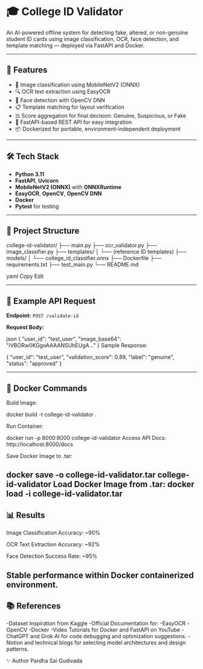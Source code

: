 # 🎓 College ID Validator

An AI-powered offline system for detecting fake, altered, or non-genuine student ID cards using image classification, OCR, face detection, and template matching — deployed via FastAPI and Docker.

---

## 📌 Features

- 📄 Image classification using MobileNetV2 (ONNX)
- 🔍 OCR text extraction using EasyOCR
- 👤 Face detection with OpenCV DNN
- 📋 Template matching for layout verification
- ⚖️ Score aggregation for final decision: Genuine, Suspicious, or Fake
- 🚀 FastAPI-based REST API for easy integration
- 📦 Dockerized for portable, environment-independent deployment

---

## 🛠️ Tech Stack

- **Python 3.11**
- **FastAPI**, **Uvicorn**
- **MobileNetV2 (ONNX)** with **ONNXRuntime**
- **EasyOCR**, **OpenCV**, **OpenCV DNN**
- **Docker**
- **Pytest** for testing

---

## 📂 Project Structure

college-id-validator/
├── main.py
├── ocr_validator.py
├── image_classifier.py
├── templates/
│ └── (reference ID templates)
├── models/
│ └── college_id_classifier.onnx
├── Dockerfile
├── requirements.txt
├── test_main.py
└── README.md

yaml
Copy
Edit

---

## 📸 Example API Request

**Endpoint:** `POST /validate-id`

**Request Body:**

json
{
  "user_id": "test_user",
  "image_base64": "iVBORw0KGgoAAAANSUhEUgA..."
}
Sample Response:

{
  "user_id": "test_user",
  "validation_score": 0.89,
  "label": "genuine",
  "status": "approved"
}

---

## 🐳 Docker Commands
Build Image:

docker build -t college-id-validator .

Run Container:

docker run -p 8000:8000 college-id-validator
Access API Docs:
http://localhost:8000/docs

Save Docker Image to .tar:

docker save -o college-id-validator.tar college-id-validator
Load Docker Image from .tar:
docker load -i college-id-validator.tar
---

## 📊 Results
Image Classification Accuracy: ~90%

OCR Text Extraction Accuracy: ~92%

Face Detection Success Rate: ~95%

Stable performance within Docker containerized environment.
---

## 📚 References

-Dataset Inspiration from Kaggle
-Official Documentation for:
-EasyOCR
-OpenCV
-Docker
-Video Tutorials for Docker and FastAPI on YouTube
-ChatGPT and Grok AI for code debugging and optimization suggestions.
-Notion and technical blogs for selecting model architectures and design patterns.

✨ Author
Pardha Sai Gudivada

